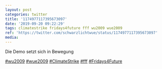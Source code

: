 ```yaml
---
layout: post
categories: twitter
title: '1174977117395673097'
date: '2019-09-20 09:22:29'
tags: climatestrike fridays4future fff wu2009 wue2009
ref: 'https://twitter.com/schwarzlichtwue/status/1174977117395673097'
media:
---
```

Die Demo setzt sich in Bewegung

[#wu2009](/t/wu2009) [#wue2009](/t/wue2009) [#ClimateStrike](/t/climatestrike) [#fff](/t/fff) [#Fridays4Future](/t/fridays4future) 